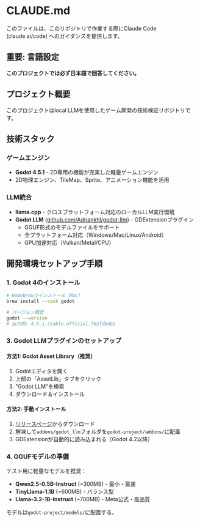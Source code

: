 # CLAUDE.md

このファイルは、このリポジトリで作業する際にClaude Code (claude.ai/code) へのガイダンスを提供します。

## 重要: 言語設定

**このプロジェクトでは必ず日本語で回答してください。**

## プロジェクト概要

このプロジェクトはlocal LLMを使用したゲーム開発の技術検証リポジトリです。

## 技術スタック

### ゲームエンジン
- **Godot 4.5.1** - 2D専用の機能が充実した軽量ゲームエンジン
- 2D物理エンジン、TileMap、Sprite、アニメーション機能を活用

### LLM統合
- **llama.cpp** - クロスプラットフォーム対応のローカルLLM実行環境
- **Godot LLM** ([github.com/Adriankhl/godot-llm](https://github.com/Adriankhl/godot-llm)) - GDExtensionプラグイン
  - GGUF形式のモデルファイルをサポート
  - 全プラットフォーム対応（Windows/Mac/Linux/Android）
  - GPU加速対応（Vulkan/Metal/CPU）

## 開発環境セットアップ手順

### 1. Godot 4のインストール

```bash
# Homebrewでインストール（Mac）
brew install --cask godot

# バージョン確認
godot --version
# 出力例: 4.5.1.stable.official.f62fdbde1
```

### 3. Godot LLMプラグインのセットアップ

#### 方法1: Godot Asset Library（推奨）
1. Godotエディタを開く
2. 上部の「AssetLib」タブをクリック
3. "Godot LLM"を検索
4. ダウンロード＆インストール

#### 方法2: 手動インストール
1. [リリースページ](https://github.com/Adriankhl/godot-llm/releases)からダウンロード
2. 解凍して`addons/godot_llm`フォルダを`godot-project/addons/`に配置
3. GDExtensionが自動的に読み込まれる（Godot 4.2以降）

### 4. GGUFモデルの準備

テスト用に軽量なモデルを推奨：

- **Qwen2.5-0.5B-Instruct** (~300MB) - 最小・最速
- **TinyLlama-1.1B** (~600MB) - バランス型
- **Llama-3.2-1B-Instruct** (~700MB) - Meta公式・高品質

モデルは`godot-project/models/`に配置する。
